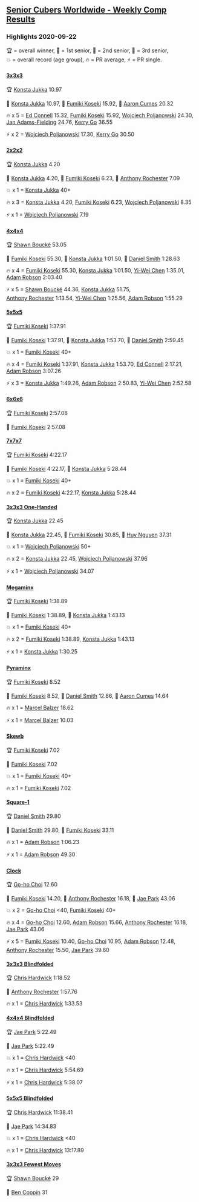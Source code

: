 <style>table {white-space: nowrap;}</style>

## [Senior Cubers Worldwide - Weekly Comp Results](/scw-comp/results/)
### Highlights 2020-09-22

<span style="white-space: nowrap;">🏆 = overall winner</span>, <span style="white-space: nowrap;">🥇 = 1st senior</span>, <span style="white-space: nowrap;">🥈 = 2nd senior</span>, <span style="white-space: nowrap;">🥉 = 3rd senior</span>, <span style="white-space: nowrap;">💥 = overall record (age group)</span>, <span style="white-space: nowrap;">🔥 = PR average</span>, <span style="white-space: nowrap;">⚡ = PR single</span>.

#### [3x3x3](333.md)

<span style="white-space: nowrap;">🏆 [Konsta Jukka](../../persons/konsta_jukka/333.md) 10.97</span>

<span style="white-space: nowrap;">🥇 [Konsta Jukka](../../persons/konsta_jukka/333.md) 10.97</span>, <span style="white-space: nowrap;">🥈 [Fumiki Koseki](../../persons/fumiki_koseki/333.md) 15.92</span>, <span style="white-space: nowrap;">🥉 [Aaron Cumes](../../persons/aaron_cumes/333.md) 20.32</span>

🔥 x 5 = <span style="white-space: nowrap;">[Ed Connell](../../persons/ed_connell/333.md) 15.32</span>, <span style="white-space: nowrap;">[Fumiki Koseki](../../persons/fumiki_koseki/333.md) 15.92</span>, <span style="white-space: nowrap;">[Wojciech Poljanowski](../../persons/wojciech_poljanowski/333.md) 24.30</span>, <span style="white-space: nowrap;">[Jan Adams-Fielding](../../persons/jan_adams_fielding/333.md) 24.76</span>, <span style="white-space: nowrap;">[Kerry Go](../../persons/kerry_go/333.md) 36.55</span>

⚡ x 2 = <span style="white-space: nowrap;">[Wojciech Poljanowski](../../persons/wojciech_poljanowski/333.md) 17.30</span>, <span style="white-space: nowrap;">[Kerry Go](../../persons/kerry_go/333.md) 30.50</span>

#### [2x2x2](222.md)

<span style="white-space: nowrap;">🏆 [Konsta Jukka](../../persons/konsta_jukka/222.md) 4.20</span>

<span style="white-space: nowrap;">🥇 [Konsta Jukka](../../persons/konsta_jukka/222.md) 4.20</span>, <span style="white-space: nowrap;">🥈 [Fumiki Koseki](../../persons/fumiki_koseki/222.md) 6.23</span>, <span style="white-space: nowrap;">🥉 [Anthony Rochester](../../persons/anthony_rochester/222.md) 7.09</span>

💥 x 1 = <span style="white-space: nowrap;">[Konsta Jukka](../../persons/konsta_jukka/222.md) 40+</span>

🔥 x 3 = <span style="white-space: nowrap;">[Konsta Jukka](../../persons/konsta_jukka/222.md) 4.20</span>, <span style="white-space: nowrap;">[Fumiki Koseki](../../persons/fumiki_koseki/222.md) 6.23</span>, <span style="white-space: nowrap;">[Wojciech Poljanowski](../../persons/wojciech_poljanowski/222.md) 8.35</span>

⚡ x 1 = <span style="white-space: nowrap;">[Wojciech Poljanowski](../../persons/wojciech_poljanowski/222.md) 7.19</span>

#### [4x4x4](444.md)

<span style="white-space: nowrap;">🏆 [Shawn Boucké](../../persons/shawn_boucke/444.md) 53.05</span>

<span style="white-space: nowrap;">🥇 [Fumiki Koseki](../../persons/fumiki_koseki/444.md) 55.30</span>, <span style="white-space: nowrap;">🥈 [Konsta Jukka](../../persons/konsta_jukka/444.md) 1:01.50</span>, <span style="white-space: nowrap;">🥉 [Daniel Smith](../../persons/daniel_smith/444.md) 1:28.63</span>

🔥 x 4 = <span style="white-space: nowrap;">[Fumiki Koseki](../../persons/fumiki_koseki/444.md) 55.30</span>, <span style="white-space: nowrap;">[Konsta Jukka](../../persons/konsta_jukka/444.md) 1:01.50</span>, <span style="white-space: nowrap;">[Yi-Wei Chen](../../persons/yi_wei_chen/444.md) 1:35.01</span>, <span style="white-space: nowrap;">[Adam Robson](../../persons/adam_robson/444.md) 2:03.40</span>

⚡ x 5 = <span style="white-space: nowrap;">[Shawn Boucké](../../persons/shawn_boucke/444.md) 44.36</span>, <span style="white-space: nowrap;">[Konsta Jukka](../../persons/konsta_jukka/444.md) 51.75</span>, <span style="white-space: nowrap;">[Anthony Rochester](../../persons/anthony_rochester/444.md) 1:13.54</span>, <span style="white-space: nowrap;">[Yi-Wei Chen](../../persons/yi_wei_chen/444.md) 1:25.56</span>, <span style="white-space: nowrap;">[Adam Robson](../../persons/adam_robson/444.md) 1:55.29</span>

#### [5x5x5](555.md)

<span style="white-space: nowrap;">🏆 [Fumiki Koseki](../../persons/fumiki_koseki/555.md) 1:37.91</span>

<span style="white-space: nowrap;">🥇 [Fumiki Koseki](../../persons/fumiki_koseki/555.md) 1:37.91</span>, <span style="white-space: nowrap;">🥈 [Konsta Jukka](../../persons/konsta_jukka/555.md) 1:53.70</span>, <span style="white-space: nowrap;">🥉 [Daniel Smith](../../persons/daniel_smith/555.md) 2:59.45</span>

💥 x 1 = <span style="white-space: nowrap;">[Fumiki Koseki](../../persons/fumiki_koseki/555.md) 40+</span>

🔥 x 4 = <span style="white-space: nowrap;">[Fumiki Koseki](../../persons/fumiki_koseki/555.md) 1:37.91</span>, <span style="white-space: nowrap;">[Konsta Jukka](../../persons/konsta_jukka/555.md) 1:53.70</span>, <span style="white-space: nowrap;">[Ed Connell](../../persons/ed_connell/555.md) 2:17.21</span>, <span style="white-space: nowrap;">[Adam Robson](../../persons/adam_robson/555.md) 3:07.26</span>

⚡ x 3 = <span style="white-space: nowrap;">[Konsta Jukka](../../persons/konsta_jukka/555.md) 1:49.26</span>, <span style="white-space: nowrap;">[Adam Robson](../../persons/adam_robson/555.md) 2:50.83</span>, <span style="white-space: nowrap;">[Yi-Wei Chen](../../persons/yi_wei_chen/555.md) 2:52.58</span>

#### [6x6x6](666.md)

<span style="white-space: nowrap;">🏆 [Fumiki Koseki](../../persons/fumiki_koseki/666.md) 2:57.08</span>

<span style="white-space: nowrap;">🥇 [Fumiki Koseki](../../persons/fumiki_koseki/666.md) 2:57.08</span>

#### [7x7x7](777.md)

<span style="white-space: nowrap;">🏆 [Fumiki Koseki](../../persons/fumiki_koseki/777.md) 4:22.17</span>

<span style="white-space: nowrap;">🥇 [Fumiki Koseki](../../persons/fumiki_koseki/777.md) 4:22.17</span>, <span style="white-space: nowrap;">🥈 [Konsta Jukka](../../persons/konsta_jukka/777.md) 5:28.44</span>

💥 x 1 = <span style="white-space: nowrap;">[Fumiki Koseki](../../persons/fumiki_koseki/777.md) 40+</span>

🔥 x 2 = <span style="white-space: nowrap;">[Fumiki Koseki](../../persons/fumiki_koseki/777.md) 4:22.17</span>, <span style="white-space: nowrap;">[Konsta Jukka](../../persons/konsta_jukka/777.md) 5:28.44</span>

#### [3x3x3 One-Handed](333oh.md)

<span style="white-space: nowrap;">🏆 [Konsta Jukka](../../persons/konsta_jukka/333oh.md) 22.45</span>

<span style="white-space: nowrap;">🥇 [Konsta Jukka](../../persons/konsta_jukka/333oh.md) 22.45</span>, <span style="white-space: nowrap;">🥈 [Fumiki Koseki](../../persons/fumiki_koseki/333oh.md) 30.85</span>, <span style="white-space: nowrap;">🥉 [Huy Nguyen](../../persons/huy_nguyen/333oh.md) 37.31</span>

💥 x 1 = <span style="white-space: nowrap;">[Wojciech Poljanowski](../../persons/wojciech_poljanowski/333oh.md) 50+</span>

🔥 x 2 = <span style="white-space: nowrap;">[Konsta Jukka](../../persons/konsta_jukka/333oh.md) 22.45</span>, <span style="white-space: nowrap;">[Wojciech Poljanowski](../../persons/wojciech_poljanowski/333oh.md) 37.96</span>

⚡ x 1 = <span style="white-space: nowrap;">[Wojciech Poljanowski](../../persons/wojciech_poljanowski/333oh.md) 34.07</span>

#### [Megaminx](minx.md)

<span style="white-space: nowrap;">🏆 [Fumiki Koseki](../../persons/fumiki_koseki/minx.md) 1:38.89</span>

<span style="white-space: nowrap;">🥇 [Fumiki Koseki](../../persons/fumiki_koseki/minx.md) 1:38.89</span>, <span style="white-space: nowrap;">🥈 [Konsta Jukka](../../persons/konsta_jukka/minx.md) 1:43.13</span>

💥 x 1 = <span style="white-space: nowrap;">[Fumiki Koseki](../../persons/fumiki_koseki/minx.md) 40+</span>

🔥 x 2 = <span style="white-space: nowrap;">[Fumiki Koseki](../../persons/fumiki_koseki/minx.md) 1:38.89</span>, <span style="white-space: nowrap;">[Konsta Jukka](../../persons/konsta_jukka/minx.md) 1:43.13</span>

⚡ x 1 = <span style="white-space: nowrap;">[Konsta Jukka](../../persons/konsta_jukka/minx.md) 1:30.25</span>

#### [Pyraminx](pyram.md)

<span style="white-space: nowrap;">🏆 [Fumiki Koseki](../../persons/fumiki_koseki/pyram.md) 8.52</span>

<span style="white-space: nowrap;">🥇 [Fumiki Koseki](../../persons/fumiki_koseki/pyram.md) 8.52</span>, <span style="white-space: nowrap;">🥈 [Daniel Smith](../../persons/daniel_smith/pyram.md) 12.66</span>, <span style="white-space: nowrap;">🥉 [Aaron Cumes](../../persons/aaron_cumes/pyram.md) 14.64</span>

🔥 x 1 = <span style="white-space: nowrap;">[Marcel Balzer](../../persons/marcel_balzer/pyram.md) 18.62</span>

⚡ x 1 = <span style="white-space: nowrap;">[Marcel Balzer](../../persons/marcel_balzer/pyram.md) 10.03</span>

#### [Skewb](skewb.md)

<span style="white-space: nowrap;">🏆 [Fumiki Koseki](../../persons/fumiki_koseki/skewb.md) 7.02</span>

<span style="white-space: nowrap;">🥇 [Fumiki Koseki](../../persons/fumiki_koseki/skewb.md) 7.02</span>

💥 x 1 = <span style="white-space: nowrap;">[Fumiki Koseki](../../persons/fumiki_koseki/skewb.md) 40+</span>

🔥 x 1 = <span style="white-space: nowrap;">[Fumiki Koseki](../../persons/fumiki_koseki/skewb.md) 7.02</span>

#### [Square-1](sq1.md)

<span style="white-space: nowrap;">🏆 [Daniel Smith](../../persons/daniel_smith/sq1.md) 29.80</span>

<span style="white-space: nowrap;">🥇 [Daniel Smith](../../persons/daniel_smith/sq1.md) 29.80</span>, <span style="white-space: nowrap;">🥈 [Fumiki Koseki](../../persons/fumiki_koseki/sq1.md) 33.11</span>

🔥 x 1 = <span style="white-space: nowrap;">[Adam Robson](../../persons/adam_robson/sq1.md) 1:06.23</span>

⚡ x 1 = <span style="white-space: nowrap;">[Adam Robson](../../persons/adam_robson/sq1.md) 49.30</span>

#### [Clock](clock.md)

<span style="white-space: nowrap;">🏆 [Go-ho Choi](../../persons/go_ho_choi/clock.md) 12.60</span>

<span style="white-space: nowrap;">🥇 [Fumiki Koseki](../../persons/fumiki_koseki/clock.md) 14.20</span>, <span style="white-space: nowrap;">🥈 [Anthony Rochester](../../persons/anthony_rochester/clock.md) 16.18</span>, <span style="white-space: nowrap;">🥉 [Jae Park](../../persons/jae_park/clock.md) 43.06</span>

💥 x 2 = <span style="white-space: nowrap;">[Go-ho Choi](../../persons/go_ho_choi/clock.md) <40</span>, <span style="white-space: nowrap;">[Fumiki Koseki](../../persons/fumiki_koseki/clock.md) 40+</span>

🔥 x 4 = <span style="white-space: nowrap;">[Go-ho Choi](../../persons/go_ho_choi/clock.md) 12.60</span>, <span style="white-space: nowrap;">[Adam Robson](../../persons/adam_robson/clock.md) 15.66</span>, <span style="white-space: nowrap;">[Anthony Rochester](../../persons/anthony_rochester/clock.md) 16.18</span>, <span style="white-space: nowrap;">[Jae Park](../../persons/jae_park/clock.md) 43.06</span>

⚡ x 5 = <span style="white-space: nowrap;">[Fumiki Koseki](../../persons/fumiki_koseki/clock.md) 10.40</span>, <span style="white-space: nowrap;">[Go-ho Choi](../../persons/go_ho_choi/clock.md) 10.95</span>, <span style="white-space: nowrap;">[Adam Robson](../../persons/adam_robson/clock.md) 12.48</span>, <span style="white-space: nowrap;">[Anthony Rochester](../../persons/anthony_rochester/clock.md) 15.50</span>, <span style="white-space: nowrap;">[Jae Park](../../persons/jae_park/clock.md) 39.60</span>

#### [3x3x3 Blindfolded](333bf.md)

<span style="white-space: nowrap;">🏆 [Chris Hardwick](../../persons/chris_hardwick/333bf.md) 1:18.52</span>

<span style="white-space: nowrap;">🥇 [Anthony Rochester](../../persons/anthony_rochester/333bf.md) 1:57.76</span>

🔥 x 1 = <span style="white-space: nowrap;">[Chris Hardwick](../../persons/chris_hardwick/333bf.md) 1:33.53</span>

#### [4x4x4 Blindfolded](444bf.md)

<span style="white-space: nowrap;">🏆 [Jae Park](../../persons/jae_park/444bf.md) 5:22.49</span>

<span style="white-space: nowrap;">🥇 [Jae Park](../../persons/jae_park/444bf.md) 5:22.49</span>

💥 x 1 = <span style="white-space: nowrap;">[Chris Hardwick](../../persons/chris_hardwick/444bf.md) <40</span>

🔥 x 1 = <span style="white-space: nowrap;">[Chris Hardwick](../../persons/chris_hardwick/444bf.md) 5:54.69</span>

⚡ x 1 = <span style="white-space: nowrap;">[Chris Hardwick](../../persons/chris_hardwick/444bf.md) 5:38.07</span>

#### [5x5x5 Blindfolded](555bf.md)

<span style="white-space: nowrap;">🏆 [Chris Hardwick](../../persons/chris_hardwick/555bf.md) 11:38.41</span>

<span style="white-space: nowrap;">🥇 [Jae Park](../../persons/jae_park/555bf.md) 14:34.83</span>

💥 x 1 = <span style="white-space: nowrap;">[Chris Hardwick](../../persons/chris_hardwick/555bf.md) <40</span>

🔥 x 1 = <span style="white-space: nowrap;">[Chris Hardwick](../../persons/chris_hardwick/555bf.md) 13:17.89</span>

#### [3x3x3 Fewest Moves](333fm.md)

<span style="white-space: nowrap;">🏆 [Shawn Boucké](../../persons/shawn_boucke/333fm.md) 29</span>

<span style="white-space: nowrap;">🥇 [Ben Coppin](../../persons/ben_coppin/333fm.md) 31</span>


<!-- Global site tag (gtag.js) - Google Analytics -->
<script async src="https://www.googletagmanager.com/gtag/js?id=UA-86348435-3"></script>
<script>window.dataLayer = window.dataLayer || []; function gtag() {dataLayer.push(arguments);} gtag('js', new Date()); gtag('config', 'UA-86348435-3');</script>
